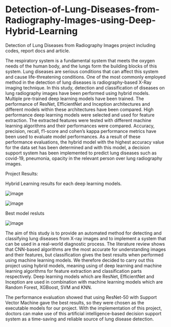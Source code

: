 # Detection-of-Lung-Diseases-from-Radiography-Images-using-Deep-Hybrid-Learning


Detection of Lung Diseases from Radiography Images project including codes, report docs and article.

The respiratory system is a fundamental system that meets the oxygen needs of the human body, and the lungs form the building blocks of this system. Lung diseases are serious conditions that can affect this system and cause life-threatening conditions.  One of the most commonly employed method in the detection of lung diseases is radiography-based X-Ray imaging technique.
In this study, detection and classification of diseases on lung radiography images have been performed using hybrid models. Multiple pre-trained deep learning models have been trained. The performance of ResNet, EfficientNet and Inception architectures and different models within these architectures have been compared. High performance deep learning models were selected and used for feature extraction. The extracted features were tested with different machine learning algorithms and their performances were compared. Accuracy, precision, recall, f1-score and cohen’s kappa performance metrics have been used to evaluate model performances. As a result of these performance evaluations, the hybrid model with the highest accuracy value for the data set has been determined and with this model, a decision support system has been implemented to predict lung diseases such as covid-19, pneumonia, opacity in the relevant person over lung radiography images.

Project Results:

Hybrid Learning results for each deep learning models.


![image](https://github.com/ardakskc/Detection-of-Lung-Diseases-from-Radiography-Images-using-Deep-Hybrid-Learning/assets/44347054/9cd3aa75-3754-4452-8a93-9732abba133f)

![image](https://github.com/ardakskc/Detection-of-Lung-Diseases-from-Radiography-Images-using-Deep-Hybrid-Learning/assets/44347054/41599351-117a-4dd8-9027-6009d46815b6)


Best model resluts

![image](https://github.com/ardakskc/Detection-of-Lung-Diseases-from-Radiography-Images-using-Deep-Hybrid-Learning/assets/44347054/cf6bc1fb-3871-4063-b1dd-762483fd7def)



The aim of this study is to provide an automated method for detecting and classifying lung diseases from X-ray images and to implement a system that can be used in a real-world diagnostic process. The literature review shows that CNN-based algorithms are the most accurate for understanding images and their features, but classification gives the best results when performed using machine learning models. We therefore decided to carry out this project using hybrid models, meaning using of deep learning and machine learning algorithms for feature extraction and classification parts respectively. Deep learning models which are ResNet, EfficientNet and Inception are used in combination with machine learning models which are Random Forest, XGBoost, SVM and KNN.

The performance evaluation showed that using ResNet-50 with Support Vector Machine gave the best results, so they were chosen as the executable models for our project. With the implementation of this project, doctors can make use of this artificial intelligence-based decision support system as a time-saving and reliable source of lung disease detection.

